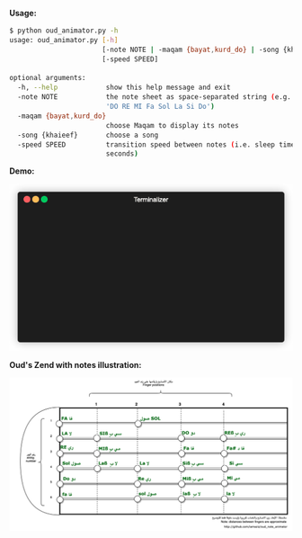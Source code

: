 **Usage:**

```bash
$ python oud_animator.py -h
usage: oud_animator.py [-h]
                       [-note NOTE | -maqam {bayat,kurd_do} | -song {khaieef}]
                       [-speed SPEED]

optional arguments:
  -h, --help            show this help message and exit
  -note NOTE            the note sheet as space-separated string (e.g. -note
                        'DO RE MI Fa Sol La Si Do')
  -maqam {bayat,kurd_do}
                        choose Maqam to display its notes
  -song {khaieef}       choose a song
  -speed SPEED          transition speed between notes (i.e. sleep time in
                        seconds)
```

**Demo:**

<!-- ![](assets/demo_old.gif) -->
![](assets/demo.gif)

**Oud's Zend with notes illustration:**

<!-- ![](assets/README-d80578dd.png) -->
<!-- ![](assets/README-008cfd13.png) -->

![](assets/README-a9d1911e.png)
